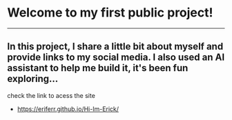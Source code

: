# Welcome to my first public project! 
---
In this project, I share a little bit about myself and provide links to my social media.
I also used an AI assistant to help me build it, it's been fun exploring…
---
check the link to acess the site
- https://eriferr.github.io/Hi-Im-Erick/
